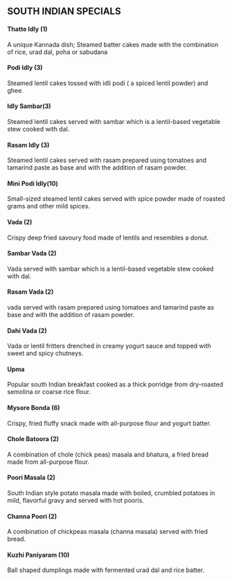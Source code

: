 ## SOUTH INDIAN SPECIALS
#### Thatte Idly (1) 
A unique Kannada dish; Steamed batter cakes made with the combination of
rice, urad dal, poha or sabudana
#### Podi Idly (3) 
Steamed lentil cakes tossed with idli podi ( a spiced lentil powder) and
ghee.
#### Idly Sambar(3) 
Steamed lentil cakes served with sambar which is a lentil-based
vegetable stew cooked with dal.
#### Rasam Idly (3) 
Steamed lentil cakes served with rasam prepared using tomatoes and
tamarind paste as base and with the addition of rasam powder.
#### Mini Podi Idly(10) 
Small-sized steamed lentil cakes served with spice powder made of
roasted grams and other mild spices.
#### Vada (2) 
Crispy deep fried savoury food made of lentils and resembles a donut.
#### Sambar Vada (2) 
Vada served with sambar which is a lentil-based vegetable stew cooked
with dal.
#### Rasam Vada (2) 
vada served with rasam prepared using tomatoes and tamarind paste as
base and with the addition of rasam powder.
#### Dahi Vada (2) 
Vada or lentil fritters drenched in creamy yogurt sauce and topped with
sweet and spicy chutneys.
#### Upma 
Popular south Indian breakfast cooked as a thick porridge from
dry-roasted semolina or coarse rice flour.
#### Mysore Bonda (6) 
Crispy, fried fluffy snack made with all-purpose flour and yogurt
batter.
#### Chole Batoora (2) 
A combination of chole (chick peas) masala and bhatura, a fried bread
made from all-purpose flour.
#### Poori Masala (2) 
South Indian style potato masala made with boiled, crumbled potatoes in
mild, flavorful gravy and served with hot pooris.
#### Channa Poori (2) 
A combination of chickpeas masala (channa masala) served with fried
bread.
#### Kuzhi Paniyaram (10) 
Ball shaped dumplings made with fermented urad dal and rice batter.
